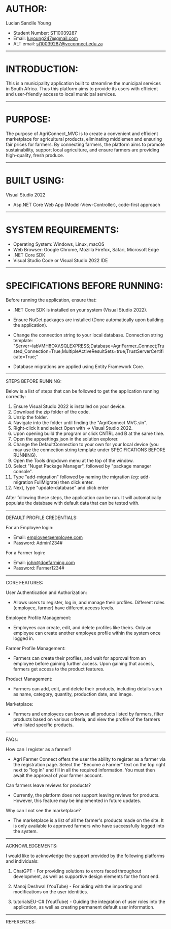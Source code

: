 
# AUTHOR:

Lucian Sandile Young
- Student Number: ST10039287
- Email: luyoung247@gmail.com
- ALT email: st10039287@vcconnect.edu.za

----------------------------------------------------------------------------------------------------

# INTRODUCTION:

This is a municipality application built to streamline the municipal services in South Africa.
Thus this platform aims to provide its users with efficient and user-friendly access to local municipal services.

----------------------------------------------------------------------------------------------------

# PURPOSE:

The purpose of AgriConnect_MVC is to create a convenient and efficient marketplace for agricultural products, eliminating middlemen and ensuring fair prices for farmers. 
By connecting farmers, the platform aims to promote sustainability, support local agriculture, and ensure farmers are providing high-quality, fresh produce.

----------------------------------------------------------------------------------------------------

# BUILT USING:

Visual Studio 2022
- Asp.NET Core Web App (Model-View-Controller), code-first approach

----------------------------------------------------------------------------------------------------

# SYSTEM REQUIREMENTS:

- Operating System: Windows, Linux, macOS
- Web Browser: Google Chrome, Mozilla Firefox, Safari, Microsoft Edge
- .NET Core SDK
- Visual Studio Code or Visual Studio 2022 IDE

----------------------------------------------------------------------------------------------------

# SPECIFICATIONS BEFORE RUNNING:

Before running the application, ensure that:

- .NET Core SDK is installed on your system (Visual Studio 2022).

- Ensure NuGet packages are installed (Done automatically upon building the application).

- Change the connection string to your local database.
  Connection string template:
  "Server=labVMH8OX\\\\SQLEXPRESS;Database=AgriFarmer_Connect;Trusted_Connection=True;MultipleActiveResultSets=true;TrustServerCertificate=True;"

- Database migrations are applied using Entity Framework Core. 


----------------------------------------------------------------------------------------------------

STEPS BEFORE RUNNING:

Below is a list of steps that can be followed to get the application running correctly:

1.  Ensure Visual Studio 2022 is installed on your device.
2.  Download the zip folder of the code.
3.  Unzip the folder.
4.  Navigate into the folder until finding the "AgriConnect MVC.sln".
5.  Right-click it and select Open with -> Visual Studio 2022.
6.  Upon opening build the program or click CNTRL and B at the same time.
7.  Open the appsettings.json in the solution explorer.
8.  Change the DefaultConnection to your own for your local device (you may use the connection string template under SPECIFICATIONS BEFORE RUNNING).
9.  Open the Tools dropdown menu at the top of the window.
10. Select "Nuget Package Manager", followed by "package manager console".
11. Type "add-migration" followed by naming the migration (eg: add-migration FullMigrate) then click enter.
12. Next, type "update-database" and click enter

After following these steps, the application can be run. It will automatically populate the database with default data that can be tested with.

----------------------------------------------------------------------------------------------------

DEFAULT PROFILE CREDENTIALS:

For an Employee login:
- Email: employee@employee.com
- Password: Admin1234#

For a Farmer login:
- Email: john@doefarming.com
- Password: Farmer1234#

----------------------------------------------------------------------------------------------------

CORE FEATURES:

 User Authentication and Authorization: 
- Allows users to register, log in, and manage their profiles. Different roles (employee, farmer) have different access levels.

Employee Profile Management: 
- Employees can create, edit, and delete profiles like theirs. 
  Only an employee can create another employee profile within the system once logged in.

Farmer Profile Management: 
- Farmers can create their profiles, and wait for approval from an employee before gaining further access. 
  Upon gaining that access, farmers get access to the product features.

Product Management: 
- Farmers can add, edit, and delete their products, including details such as name, category, quantity, production date, and image.

Marketplace: 
- Farmers and employees can browse all products listed by farmers, filter products based on various criteria, and view the profile of the farmers who listed specific products.

----------------------------------------------------------------------------------------------------

FAQs:

How can I register as a farmer?
- Agri Farmer Connect offers the user the ability to register as a farmer via the registration page. 
  Select the "Become a Farmer" text on the top right next to "log in" and fill in all the required information. You must then await the approval of your farmer account.

Can farmers leave reviews for products?
- Currently, the platform does not support leaving reviews for products. However, this feature may be implemented in future updates.

Why can I not see the marketplace?
- The marketplace is a list of all the farmer's products made on the site. It is only available to approved farmers who have successfully logged into the system.

----------------------------------------------------------------------------------------------------

ACKNOWLEDGEMENTS:

I would like to acknowledge the support provided by the following platforms and individuals:

1. ChatGPT - For providing solutions to errors faced throughout development, as well as supportive design elements for the front end.

2. Manoj Deshwal (YouTube) - For aiding with the importing and modifications on the user identities.

3. tutorialsEU-C# (YoutTube) - Guiding the integration of user roles into the application, as well as creating permanent default user information.

----------------------------------------------------------------------------------------------------

REFERENCES:
